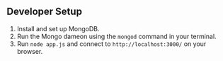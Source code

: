 ## Developer Setup

1. Install and set up MongoDB.
2. Run the Mongo dameon using the `mongod` command in your terminal.
3. Run `node app.js` and connect to `http://localhost:3000/` on your browser.